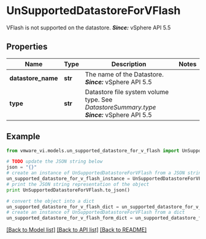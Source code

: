 # UnSupportedDatastoreForVFlash

VFlash is not supported on the datastore.  ***Since:*** vSphere API 5.5 

## Properties
Name | Type | Description | Notes
------------ | ------------- | ------------- | -------------
**datastore_name** | **str** | The name of the Datastore.  ***Since:*** vSphere API 5.5  | 
**type** | **str** | Datastore file system volume type.  See *DatastoreSummary.type*  ***Since:*** vSphere API 5.5  | 

## Example

```python
from vmware_vi.models.un_supported_datastore_for_v_flash import UnSupportedDatastoreForVFlash

# TODO update the JSON string below
json = "{}"
# create an instance of UnSupportedDatastoreForVFlash from a JSON string
un_supported_datastore_for_v_flash_instance = UnSupportedDatastoreForVFlash.from_json(json)
# print the JSON string representation of the object
print UnSupportedDatastoreForVFlash.to_json()

# convert the object into a dict
un_supported_datastore_for_v_flash_dict = un_supported_datastore_for_v_flash_instance.to_dict()
# create an instance of UnSupportedDatastoreForVFlash from a dict
un_supported_datastore_for_v_flash_form_dict = un_supported_datastore_for_v_flash.from_dict(un_supported_datastore_for_v_flash_dict)
```
[[Back to Model list]](../README.md#documentation-for-models) [[Back to API list]](../README.md#documentation-for-api-endpoints) [[Back to README]](../README.md)


